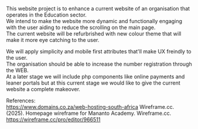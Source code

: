This website project is to enhance a current website of an organisation that operates in the Education sector. <br>
We intend to make the website more dynamic and functionally engaging with the user aiding to reduce the scrolling on the main page. <br>
The current website will be refurbrished with new colour theme that will make it more eye catching to the user. 

We will apply simplicity and mobile first attributes that'll make UX freindly to the user. <br> The organisation should be able to increase the number registration through the WEB. <br>
At a later stage we will include php components like online payments and leaner portals but at this current stage we would like to give the current website a complete makeover.  

References: <br>
https://www.domains.co.za/web-hosting-south-africa
Wireframe.cc. (2025). Homepage wireframe for Mananto Academy. Wireframe.cc.
https://wireframe.cc/pro/editor/966511
